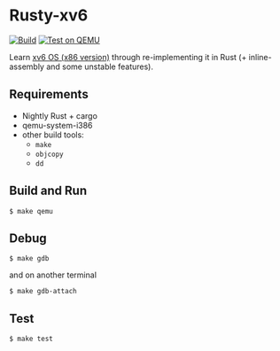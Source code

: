 # Rusty-xv6

[![Build](https://github.com/algon-320/rusty-xv6/workflows/Build/badge.svg)](https://github.com/algon-320/rusty-xv6/actions?query=workflow%3ABuild)
[![Test on QEMU](https://github.com/algon-320/rusty-xv6/workflows/Test%20on%20QEMU/badge.svg)](https://github.com/algon-320/rusty-xv6/actions?query=workflow%3A%22Test+on+QEMU%22)

Learn [xv6 OS (x86 version)](https://github.com/mit-pdos/xv6-public) through
re-implementing it in Rust (+ inline-assembly and some unstable features).

## Requirements
- Nightly Rust + cargo
- qemu-system-i386
- other build tools:
    - `make`
    - `objcopy`
    - `dd`

## Build and Run
```
$ make qemu
```

## Debug
```
$ make gdb
```
and on another terminal
```
$ make gdb-attach
```

## Test
```
$ make test
```